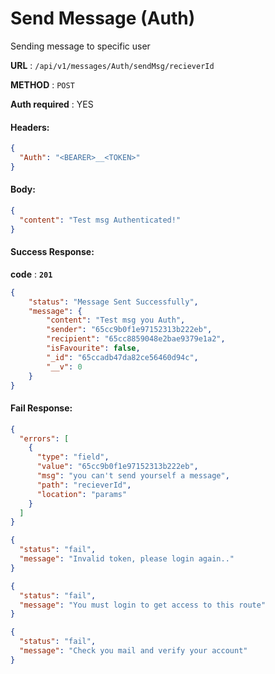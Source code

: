 # Send Message (Auth)

Sending message to specific user

**URL** : `/api/v1/messages/Auth/sendMsg/recieverId`

**METHOD** : `POST`

**Auth required** : YES

#### Headers:

```json
{
  "Auth": "<BEARER>__<TOKEN>"
}
```

#### Body:

```json
{
  "content": "Test msg Authenticated!"
}
```

#### Success Response:

**code** : **`201`**

```Json
{
    "status": "Message Sent Successfully",
    "message": {
        "content": "Test msg you Auth",
        "sender": "65cc9b0f1e97152313b222eb",
        "recipient": "65cc8859048e2bae9379e1a2",
        "isFavourite": false,
        "_id": "65ccadb47da82ce56460d94c",
        "__v": 0
    }
}
```

#### Fail Response:

```json
{
  "errors": [
    {
      "type": "field",
      "value": "65cc9b0f1e97152313b222eb",
      "msg": "you can't send yourself a message",
      "path": "recieverId",
      "location": "params"
    }
  ]
}
```

```json
{
  "status": "fail",
  "message": "Invalid token, please login again.."
}
```

```json
{
  "status": "fail",
  "message": "You must login to get access to this route"
}
```

```json
{
  "status": "fail",
  "message": "Check you mail and verify your account"
}
```
